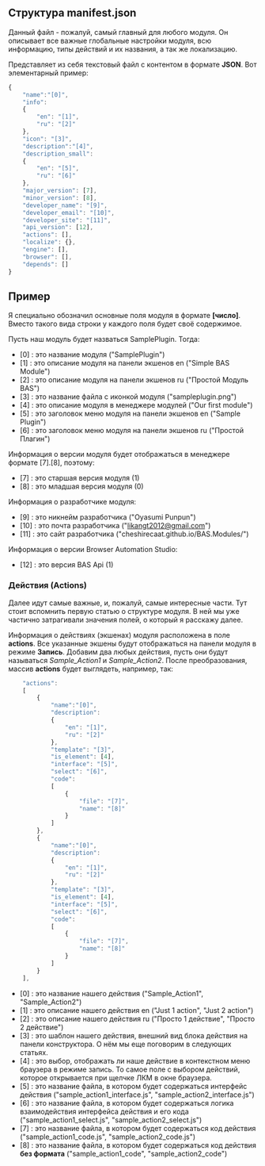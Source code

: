 ## Структура manifest.json

Данный файл - пожалуй, самый главный для любого модуля. 
Он описывает все важные глобальные настройки модуля, всю информацию, типы действий и их названия, а так же локализацию.

Представляет из себя текстовый файл с контентом в формате **JSON**. Вот элементарный пример:

```javascript
{
	"name":"[0]",
	"info":
	{
		"en": "[1]", 
		"ru": "[2]"
	},
	"icon": "[3]",
	"description":"[4]",
	"description_small":
	{
		"en": "[5]", 
		"ru": "[6]"
	},
	"major_version": [7],
	"minor_version": [8],
	"developer_name": "[9]", 
	"developer_email": "[10]", 
	"developer_site": "[11]",
	"api_version": [12],
	"actions": [],
	"localize": {},
	"engine": [],
	"browser": [],
	"depends": []	
}
```

## Пример

Я специально обозначил основные поля модуля в формате **[число]**.
Вместо такого вида строки у каждого поля будет своё содержимое.

Пусть наш модуль будет назваться SamplePlugin. Тогда:

- [0] : это название модуля ("SamplePlugin")
- [1] : это описание модуля на панели экшенов en ("Simple BAS Module")
- [2] : это описание модуля на панели экшенов ru ("Простой Модуль BAS")
- [3] : это название файла с иконкой модуля ("sampleplugin.png")
- [4] : это описание модуля в менеджере модулей ("Our first module")
- [5] : это заголовок меню модуля на панели экшенов en ("Sample Plugin") 
- [6] :	это заголовок меню модуля на панели экшенов ru ("Простой Плагин") 

Информация о версии модуля будет отображаться в менеджере формате [7].[8], поэтому:
- [7] : это старшая версия модуля (1)
- [8] : это младшая версия модуля (0)

Информация о разработчике модуля:
- [9] : это никнейм разработчика ("Oyasumi Punpun")
- [10] : это почта разработчика	("likangt2012@gmail.com")
- [11] : это сайт разработчика ("cheshirecaat.github.io/BAS.Modules/")

Информация о версии Browser Automation Studio:
- [12] : это версия BAS Api (1)

### Действия (Actions)

Далее идут самые важные, и, пожалуй, самые интересные части.
Тут стоит вспомнить первую статью о структуре модуля.
В ней мы уже частично затрагивали значения полей, о который я расскажу далее.

Информация о действиях (экшенах) модуля расположена в поле **actions**.
Все указанные экшены будут отображаться на панели модуля в режиме **Запись**.
Добавим два любых действия, пусть они будут называться *Sample_Action1* и *Sample_Action2*.
После преобразования, массив **actions** будет выглядеть, например, так:

```javascript
	"actions":
	[
		{
			"name":"[0]",
			"description":
			{
				"en": "[1]",
				"ru": "[2]"
			},
			"template": "[3]",
			"is_element": [4],
			"interface": "[5]",
			"select": "[6]",
			"code": 
			[
				{
					"file": "[7]", 
					"name": "[8]"
				}
			]
		},
		{
			"name":"[0]",
			"description":
			{
				"en": "[1]",
				"ru": "[2]"
			},
			"template": "[3]",
			"is_element": [4],
			"interface": "[5]",
			"select": "[6]",
			"code": 
			[
				{
					"file": "[7]", 
					"name": "[8]"
				}
			]
		}
	],	
```
- [0] : это название нашего действия ("Sample_Action1", "Sample_Action2")
- [1] : это описание нашего действия en ("Just 1 action", "Just 2 action")
- [2] : это описание нашего действия ru ("Просто 1 действие", "Просто 2 действие")
- [3] : это шаблон нашего действия, внешний вид блока действия на панели конструктора. 
О нём мы еще поговорим в следующих статьях.
- [4] : это выбор, отображать ли наше действие в контекстном меню браузера в режиме запись.
То самое поле с выбором действий, которое открывается при щелчке ЛКМ в окне браузера.
- [5] : это название файла, в котором будет содержаться интерфейс действия ("sample_action1_interface.js", "sample_action2_interface.js")
- [6] : это название файла, в котором будет содержаться логика взаимодействия интерфейса действия и его кода ("sample_action1_select.js", "sample_action2_select.js")
- [7] : это название файла, в котором будет содержаться код действия ("sample_action1_code.js", "sample_action2_code.js")
- [8] : это название файла, в котором будет содержаться код действия **без формата** ("sample_action1_code", "sample_action2_code")
